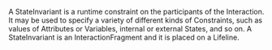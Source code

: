 A StateInvariant is a runtime constraint on the participants of the Interaction. It may be used to specify a variety of different kinds of Constraints, such as values of Attributes or Variables, internal or external States, and so on. A StateInvariant is an InteractionFragment and it is placed on a Lifeline.